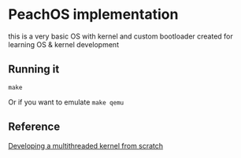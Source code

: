 # PeachOS implementation
this is a very basic OS with kernel and custom bootloader created for learning OS & kernel development

## Running it
`make`

Or if you want to emulate
`make qemu`

## Reference
[Developing a multithreaded kernel from scratch](https://www.udemy.com/course/developing-a-multithreaded-kernel-from-scratch)